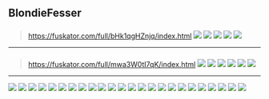 ## BlondieFesser
### 
>https://fuskator.com/full/bHk1qgHZnjq/index.html
![](https://i9.fuskator.com/large/bHk1qgHZnjq/image-3.jpg)
![](https://i9.fuskator.com/large/bHk1qgHZnjq/image-4.jpg)
![](https://i9.fuskator.com/large/bHk1qgHZnjq/image-8.jpg)
![](https://i9.fuskator.com/large/bHk1qgHZnjq/image-12.jpg)
![](https://i9.fuskator.com/large/ikb3EwLbciO/image-5.jpg)
---
### 
>https://fuskator.com/full/mwa3W0tI7qK/index.html
![](https://i9.fuskator.com/large/mwa3W0tI7qK/image-2.jpg)
![](https://i9.fuskator.com/large/mwa3W0tI7qK/image-3.jpg)
![](https://i9.fuskator.com/large/mwa3W0tI7qK/image-8.jpg)
![](https://i9.fuskator.com/large/mwa3W0tI7qK/image-9.jpg)
![](https://i9.fuskator.com/large/mwa3W0tI7qK/image-10.jpg)
![](https://i9.fuskator.com/large/mwa3W0tI7qK/image-14.jpg)
---
![](https://i8.fuskator.com/large/b9Z-gOrmEi6/Shaved-Busty-Blonde-Schoolgirl-Briana-Banderas-with-Pigtails-2.jpg)
![](https://i8.fuskator.com/large/b9Z-gOrmEi6/Shaved-Busty-Blonde-Schoolgirl-Briana-Banderas-with-Pigtails-5.jpg)
![](https://i8.fuskator.com/large/b9Z-gOrmEi6/Shaved-Busty-Blonde-Schoolgirl-Briana-Banderas-with-Pigtails-11.jpg)
![](https://i8.fuskator.com/large/b9Z-gOrmEi6/Shaved-Busty-Blonde-Schoolgirl-Briana-Banderas-with-Pigtails-12.jpg)
![](https://i8.fuskator.com/large/lnOZ8dJ19GZ/image-1.jpg)
![](https://i8.fuskator.com/large/lnOZ8dJ19GZ/image-2.jpg)
![](https://i9.fuskator.com/large/hdHt1AodlYF/image-3.jpg)
![](https://i9.fuskator.com/large/hdHt1AodlYF/image-5.jpg)
![](https://i9.fuskator.com/large/hdHt1AodlYF/image-6.jpg)
![](https://i9.fuskator.com/large/hdHt1AodlYF/image-7.jpg)
![](https://i9.fuskator.com/large/hdHt1AodlYF/image-8.jpg)
![](https://i9.fuskator.com/large/hdHt1AodlYF/image-9.jpg)
![](https://i9.fuskator.com/large/hdHt1AodlYF/image-11.jpg)
![](https://i9.fuskator.com/large/hdHt1AodlYF/image-12.jpg)
![](https://i9.fuskator.com/large/hdHt1AodlYF/image-13.jpg)
![](https://i9.fuskator.com/large/hdHt1AodlYF/image-14.jpg)
![](https://i9.fuskator.com/large/hdHt1AodlYF/image-16.jpg)
![](https://i9.fuskator.com/large/mAVJKVBOIMG/image-7.jpg)
![](https://i8.fuskator.com/large/kEfJNqsfOdW/Shaved-Blonde-Babe-3.jpg)
![](https://i8.fuskator.com/large/kEfJNqsfOdW/Shaved-Blonde-Babe-5.jpg)
![](https://i9.fuskator.com/large/ikb3EwLbciO/image-4.jpg)
![](https://i9.fuskator.com/large/ikb3EwLbciO/image-5.jpg)
![](https://i9.fuskator.com/large/ikb3EwLbciO/image-6.jpg)
![](https://i9.fuskator.com/large/ikb3EwLbciO/image-8.jpg)

